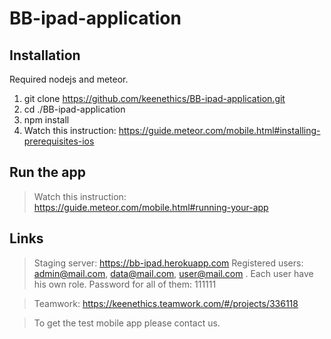 # BB-ipad-application

## Installation

Required nodejs and meteor.
> 
1. git clone https://github.com/keenethics/BB-ipad-application.git
2. cd ./BB-ipad-application
3. npm install 
4. Watch this instruction: https://guide.meteor.com/mobile.html#installing-prerequisites-ios

## Run the app
> Watch this instruction: https://guide.meteor.com/mobile.html#running-your-app

## Links
> Staging server: https://bb-ipad.herokuapp.com
> Registered users: admin@mail.com, data@mail.com, user@mail.com . Each user have his own role. Password for all of them: 111111

> Teamwork: https://keenethics.teamwork.com/#/projects/336118

> To get the test mobile app please contact us.
